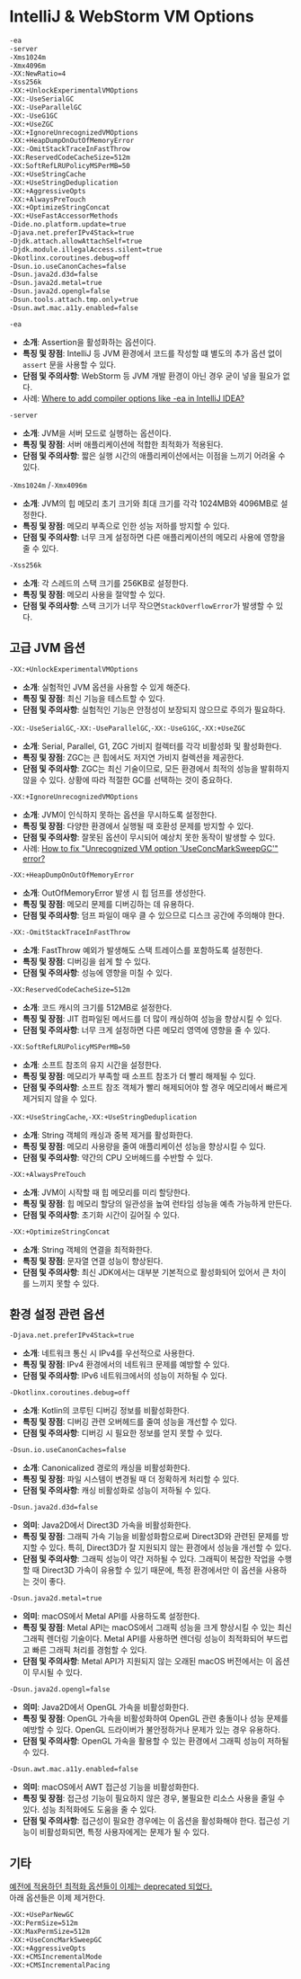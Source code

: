 # IntelliJ & WebStorm VM Options

```bash
-ea
-server
-Xms1024m
-Xmx4096m
-XX:NewRatio=4
-Xss256k
-XX:+UnlockExperimentalVMOptions
-XX:-UseSerialGC
-XX:-UseParallelGC
-XX:-UseG1GC
-XX:+UseZGC
-XX:+IgnoreUnrecognizedVMOptions
-XX:+HeapDumpOnOutOfMemoryError
-XX:-OmitStackTraceInFastThrow
-XX:ReservedCodeCacheSize=512m
-XX:SoftRefLRUPolicyMSPerMB=50
-XX:+UseStringCache
-XX:+UseStringDeduplication
-XX:+AggressiveOpts
-XX:+AlwaysPreTouch
-XX:+OptimizeStringConcat
-XX:+UseFastAccessorMethods
-Dide.no.platform.update=true
-Djava.net.preferIPv4Stack=true
-Djdk.attach.allowAttachSelf=true
-Djdk.module.illegalAccess.silent=true
-Dkotlinx.coroutines.debug=off
-Dsun.io.useCanonCaches=false
-Dsun.java2d.d3d=false
-Dsun.java2d.metal=true
-Dsun.java2d.opengl=false
-Dsun.tools.attach.tmp.only=true
-Dsun.awt.mac.a11y.enabled=false
```

`-ea`
- **소개**: Assertion을 활성화하는 옵션이다.
- **특징 및 장점**: IntelliJ 등 JVM 환경에서 코드를 작성할 떄 별도의 추가 옵션 없이 `assert` 문을 사용할 수 있다.
- **단점 및 주의사항**: WebStorm 등 JVM 개발 환경이 아닌 경우 굳이 넣을 필요가 없다.
- 사례: [Where to add compiler options like -ea in IntelliJ IDEA?](https://stackoverflow.com/questions/18168257/where-to-add-compiler-options-like-ea-in-intellij-idea)

`-server`
- **소개**: JVM을 서버 모드로 실행하는 옵션이다.
- **특징 및 장점**: 서버 애플리케이션에 적합한 최적화가 적용된다.
- **단점 및 주의사항**: 짧은 실행 시간의 애플리케이션에서는 이점을 느끼기 어려울 수 있다.

`-Xms1024m` /`-Xmx4096m`
- **소개**: JVM의 힙 메모리 초기 크기와 최대 크기를 각각 1024MB와 4096MB로 설정한다.
- **특징 및 장점**: 메모리 부족으로 인한 성능 저하를 방지할 수 있다.
- **단점 및 주의사항**: 너무 크게 설정하면 다른 애플리케이션의 메모리 사용에 영향을 줄 수 있다.

`-Xss256k`
- **소개**: 각 스레드의 스택 크기를 256KB로 설정한다.
- **특징 및 장점**: 메모리 사용을 절약할 수 있다.
- **단점 및 주의사항**: 스택 크기가 너무 작으면`StackOverflowError`가 발생할 수 있다.

## 고급 JVM 옵션

`-XX:+UnlockExperimentalVMOptions`
- **소개**: 실험적인 JVM 옵션을 사용할 수 있게 해준다.
- **특징 및 장점**: 최신 기능을 테스트할 수 있다.
- **단점 및 주의사항**: 실험적인 기능은 안정성이 보장되지 않으므로 주의가 필요하다.

`-XX:-UseSerialGC`,`-XX:-UseParallelGC`,`-XX:-UseG1GC`,`-XX:+UseZGC`
- **소개**: Serial, Parallel, G1, ZGC 가비지 컬렉터를 각각 비활성화 및 활성화한다.
- **특징 및 장점**: ZGC는 큰 힙에서도 저지연 가비지 컬렉션을 제공한다.
- **단점 및 주의사항**: ZGC는 최신 기술이므로, 모든 환경에서 최적의 성능을 발휘하지 않을 수 있다. 상황에 따라 적절한 GC를 선택하는 것이 중요하다.

`-XX:+IgnoreUnrecognizedVMOptions`
- **소개**: JVM이 인식하지 못하는 옵션을 무시하도록 설정한다.
- **특징 및 장점**: 다양한 환경에서 실행될 때 호환성 문제를 방지할 수 있다.
- **단점 및 주의사항**: 잘못된 옵션이 무시되어 예상치 못한 동작이 발생할 수 있다.
- 사례: [How to fix "Unrecognized VM option 'UseConcMarkSweepGC'" error?](https://stackoverflow.com/questions/65546614/how-to-fix-unrecognized-vm-option-useconcmarksweepgc-error)

`-XX:+HeapDumpOnOutOfMemoryError`
- **소개**: OutOfMemoryError 발생 시 힙 덤프를 생성한다.
- **특징 및 장점**: 메모리 문제를 디버깅하는 데 유용하다.
- **단점 및 주의사항**: 덤프 파일이 매우 클 수 있으므로 디스크 공간에 주의해야 한다.

`-XX:-OmitStackTraceInFastThrow`
- **소개**: FastThrow 예외가 발생해도 스택 트레이스를 포함하도록 설정한다.
- **특징 및 장점**: 디버깅을 쉽게 할 수 있다.
- **단점 및 주의사항**: 성능에 영향을 미칠 수 있다.

`-XX:ReservedCodeCacheSize=512m`
- **소개**: 코드 캐시의 크기를 512MB로 설정한다.
- **특징 및 장점**: JIT 컴파일된 메서드를 더 많이 캐싱하여 성능을 향상시킬 수 있다.
- **단점 및 주의사항**: 너무 크게 설정하면 다른 메모리 영역에 영향을 줄 수 있다.

`-XX:SoftRefLRUPolicyMSPerMB=50`
- **소개**: 소프트 참조의 유지 시간을 설정한다.
- **특징 및 장점**: 메모리가 부족할 때 소프트 참조가 더 빨리 해제될 수 있다.
- **단점 및 주의사항**: 소프트 참조 객체가 빨리 해제되어야 할 경우 메모리에서 빠르게 제거되지 않을 수 있다.

`-XX:+UseStringCache`,`-XX:+UseStringDeduplication`
- **소개**: String 객체의 캐싱과 중복 제거를 활성화한다.
- **특징 및 장점**: 메모리 사용량을 줄여 애플리케이션 성능을 향상시킬 수 있다.
- **단점 및 주의사항**: 약간의 CPU 오버헤드를 수반할 수 있다.

`-XX:+AlwaysPreTouch`
- **소개**: JVM이 시작할 때 힙 메모리를 미리 할당한다.
- **특징 및 장점**: 힙 메모리 할당의 일관성을 높여 런타임 성능을 예측 가능하게 만든다.
- **단점 및 주의사항**: 초기화 시간이 길어질 수 있다.

`-XX:+OptimizeStringConcat`
- **소개**: String 객체의 연결을 최적화한다.
- **특징 및 장점**: 문자열 연결 성능이 향상된다.
- **단점 및 주의사항**: 최신 JDK에서는 대부분 기본적으로 활성화되어 있어서 큰 차이를 느끼지 못할 수 있다.

## 환경 설정 관련 옵션

`-Djava.net.preferIPv4Stack=true`
- **소개**: 네트워크 통신 시 IPv4를 우선적으로 사용한다.
- **특징 및 장점**: IPv4 환경에서의 네트워크 문제를 예방할 수 있다.
- **단점 및 주의사항**: IPv6 네트워크에서의 성능이 저하될 수 있다.

`-Dkotlinx.coroutines.debug=off`
- **소개**: Kotlin의 코루틴 디버깅 정보를 비활성화한다.
- **특징 및 장점**: 디버깅 관련 오버헤드를 줄여 성능을 개선할 수 있다.
- **단점 및 주의사항**: 디버깅 시 필요한 정보를 얻지 못할 수 있다.

`-Dsun.io.useCanonCaches=false`
- **소개**: Canonicalized 경로의 캐싱을 비활성화한다.
- **특징 및 장점**: 파일 시스템이 변경될 때 더 정확하게 처리할 수 있다.
- **단점 및 주의사항**: 캐싱 비활성화로 성능이 저하될 수 있다.

`-Dsun.java2d.d3d=false`
- **의미**: Java2D에서 Direct3D 가속을 비활성화한다.
- **특징 및 장점**: 그래픽 가속 기능을 비활성화함으로써 Direct3D와 관련된 문제를 방지할 수 있다. 특히, Direct3D가 잘 지원되지 않는 환경에서 성능을 개선할 수 있다.
- **단점 및 주의사항**: 그래픽 성능이 약간 저하될 수 있다. 그래픽이 복잡한 작업을 수행할 때 Direct3D 가속이 유용할 수 있기 때문에, 특정 환경에서만 이 옵션을 사용하는 것이 좋다.

`-Dsun.java2d.metal=true`
- **의미**: macOS에서 Metal API를 사용하도록 설정한다.
- **특징 및 장점**: Metal API는 macOS에서 그래픽 성능을 크게 향상시킬 수 있는 최신 그래픽 렌더링 기술이다. Metal API를 사용하면 렌더링 성능이 최적화되어 부드럽고 빠른 그래픽 처리를 경험할 수 있다.
- **단점 및 주의사항**: Metal API가 지원되지 않는 오래된 macOS 버전에서는 이 옵션이 무시될 수 있다.

`-Dsun.java2d.opengl=false`
- **의미**: Java2D에서 OpenGL 가속을 비활성화한다.
- **특징 및 장점**: OpenGL 가속을 비활성화하여 OpenGL 관련 충돌이나 성능 문제를 예방할 수 있다. OpenGL 드라이버가 불안정하거나 문제가 있는 경우 유용하다.
- **단점 및 주의사항**: OpenGL 가속을 활용할 수 있는 환경에서 그래픽 성능이 저하될 수 있다.

`-Dsun.awt.mac.a11y.enabled=false`
- **의미**: macOS에서 AWT 접근성 기능을 비활성화한다.
- **특징 및 장점**: 접근성 기능이 필요하지 않은 경우, 불필요한 리소스 사용을 줄일 수 있다. 성능 최적화에도 도움을 줄 수 있다.
- **단점 및 주의사항**: 접근성이 필요한 경우에는 이 옵션을 활성화해야 한다. 접근성 기능이 비활성화되면, 특정 사용자에게는 문제가 될 수 있다.

## 기타

[예전에 적용하던 최적화 옵션들이 이제는 deprecated 되었다.](https://gist.github.com/P7h/4388881?permalink_comment_id=2987898#gistcomment-2987898)  
아래 옵션들은 이제 제거한다.

```bash
-XX:+UseParNewGC
-XX:PermSize=512m
-XX:MaxPermSize=512m
-XX:+UseConcMarkSweepGC
-XX:+AggressiveOpts
-XX:+CMSIncrementalMode
-XX:+CMSIncrementalPacing
```